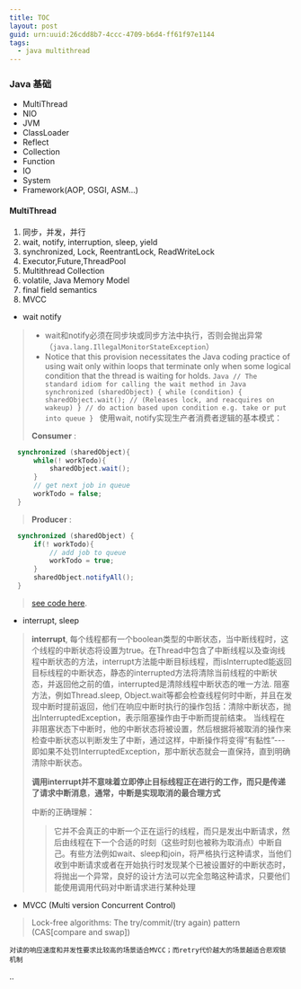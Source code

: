 ```yaml
---
title: TOC
layout: post
guid: urn:uuid:26cdd8b7-4ccc-4709-b6d4-ff61f97e1144
tags:
  - java multithread
---
```



### Java 基础

- MultiThread
- NIO
- JVM
- ClassLoader
- Reflect
- Collection
- Function
- IO
- System
- Framework(AOP, OSGI, ASM...)

#### MultiThread

1. 同步，并发，并行
2. wait, notify, interruption, sleep, yield
3. synchronized, Lock, ReentrantLock, ReadWriteLock
4. Executor,Future,ThreadPool
5. Multithread Collection
6. volatile, Java Memory Model
7. final field semantics
8. MVCC

* wait notify
> * wait和notify必须在同步块或同步方法中执行，否则会抛出异常（`java.lang.IllegalMonitorStateException`）
> * Notice that this provision necessitates the Java coding practice of using wait only within loops that terminate only when some logical condition that the thread is waiting for holds.
	```Java
	// The standard idiom for calling the wait method in Java
	synchronized (sharedObject) {
	    while (condition) {
	    	sharedObject.wait();
	        // (Releases lock, and reacquires on wakeup)
	    }
	    // do action based upon condition e.g. take or put into queue
	}
	```
> 使用wait, notify实现生产者消费者逻辑的基本模式：
>
>  **Consumer** :
  ```Java
  	synchronized (sharedObject){
		while(! workTodo){
			sharedObject.wait();
		}
		// get next job in queue
		workTodo = false;
	}
  ```
> **Producer** :
  ```Java
    synchronized (sharedObject) {
   		if(! workTodo){
			// add job to queue
			workTodo = true;
		}
		sharedObject.notifyAll();
    }
  ```
 > [see code here](http://github.com/).

* interrupt, sleep

> **interrupt**, 每个线程都有一个boolean类型的中断状态，当中断线程时，这个线程的中断状态将设置为true。在Thread中包含了中断线程以及查询线程中断状态的方法，interrupt方法能中断目标线程，而isInterrupted能返回目标线程的中断状态，静态的interrupted方法将清除当前线程的中断状态，并返回他之前的值，interrupted是清除线程中断状态的唯一方法. 阻塞方法，例如Thread.sleep, Object.wait等都会检查线程何时中断，并且在发现中断时提前返回，他们在响应中断时执行的操作包括：清除中断状态，抛出InterruptedException，表示阻塞操作由于中断而提前结束。
> 当线程在非阻塞状态下中断时，他的中断状态将被设置，然后根据将被取消的操作来检查中断状态以判断发生了中断，通过这样，中断操作将变得“有黏性”---即如果不处罚InterruptedException，那中断状态就会一直保持，直到明确清除中断状态。
>
> **调用interrupt并不意味着立即停止目标线程正在进行的工作，而只是传递了请求中断消息**，**通常，中断是实现取消的最合理方式**
>
> 中断的正确理解：
> > 它并不会真正的中断一个正在运行的线程，而只是发出中断请求，然后由线程在下一个合适的时刻（这些时刻也被称为取消点）中断自己。有些方法例如wait、sleep和join，将严格执行这种请求，当他们收到中断请求或者在开始执行时发现某个已被设置好的中断状态时，将抛出一个异常，良好的设计方法可以完全忽略这种请求，只要他们能使用调用代码对中断请求进行某种处理
>





* MVCC (Multi version Concurrent Control)
> Lock-free algorithms: The try/commit/(try again) pattern (CAS[compare and swap])
>
`对读的响应速度和并发性要求比较高的场景适合MVCC；而retry代价越大的场景越适合悲观锁机制`






























































..
